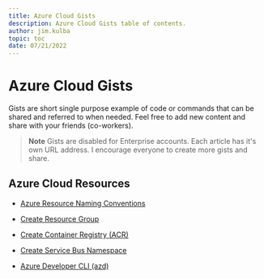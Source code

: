 ```yaml
---
title: Azure Cloud Gists
description: Azure Cloud Gists table of contents.
author: jim.kulba
topic: toc
date: 07/21/2022
---
```


# Azure Cloud Gists

Gists are short single purpose example of code or commands that can be shared and referred to when needed. Feel free to add new content and share with your friends (co-workers).

> **Note**
> Gists are disabled for Enterprise accounts. Each article has it's own URL address. I encourage everyone to create more gists and share.

## Azure Cloud Resources

- [Azure Resource Naming Conventions](/gists/azure-resourcenaming.md)

- [Create Resource Group](/gists/azure-resourcegroup.md)

- [Create Container Registry (ACR)](/gists/azure-container-registry.md)

- [Create Service Bus Namespace](/gists/azure-servicebus-namespace.md)

- [Azure Developer CLI (azd)](/gists/azure-developer-cli.md)
